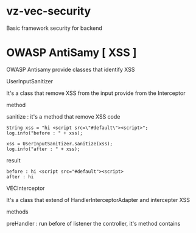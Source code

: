 vz-vec-security
===============
 
Basic framework security for backend 

OWASP AntiSamy [ XSS ]
================

OWASP Antisamy provide classes that identify XSS

UserInputSanitizer

It's a class that remove XSS from the input provide from the Interceptor

method

sanitize : it's a method that remove XSS code 

    String xss = "hi <script src=\"#default\"><script>";
    log.info("before : " + xss);

    xss = UserInputSanitizer.sanitize(xss);
    log.info("after : " + xss);
    
result

    before : hi <script src="#default"><script>
    after : hi


VECInterceptor

It's a class that extend of HandlerInterceptorAdapter and intercepter XSS 

methods

preHandler : run before of listener the controller, it's method contains 






